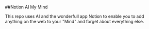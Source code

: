 ##Notion AI My Mind

This repo uses AI and the wonderfull app Notion to enable you to add anything on the web to your "Mind" and forget about everything else.

